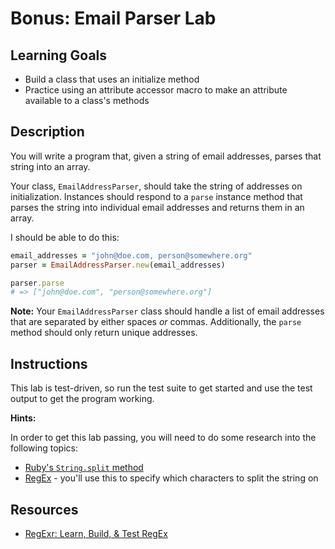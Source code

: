 # Bonus: Email Parser Lab

## Learning Goals

- Build a class that uses an initialize method
- Practice using an attribute accessor macro to make an attribute available to a
  class's methods

## Description

You will write a program that, given a string of email addresses, parses that
string into an array.

Your class, `EmailAddressParser`, should take the string of addresses on
initialization. Instances should respond to a `parse` instance method that
parses the string into individual email addresses and returns them in an array.

I should be able to do this:

```ruby
email_addresses = "john@doe.com, person@somewhere.org"
parser = EmailAddressParser.new(email_addresses)

parser.parse
# => ["john@doe.com", "person@somewhere.org"]
```

**Note:** Your `EmailAddressParser` class should handle a list of email
addresses that are separated by either spaces _or_ commas. Additionally, the
`parse` method should only return unique addresses.

## Instructions

This lab is test-driven, so run the test suite to get started and use the test
output to get the program working.

**Hints:**

In order to get this lab passing, you will need to do some research into the
following topics:

- [Ruby's `String.split` method](https://www.rubydoc.info/stdlib/core/String:split)
- [RegEx](https://www.rubyguides.com/2015/06/ruby-regex/) - you'll use this to
  specify which characters to split the string on

## Resources

- [RegExr: Learn, Build, & Test RegEx](https://regexr.com/)